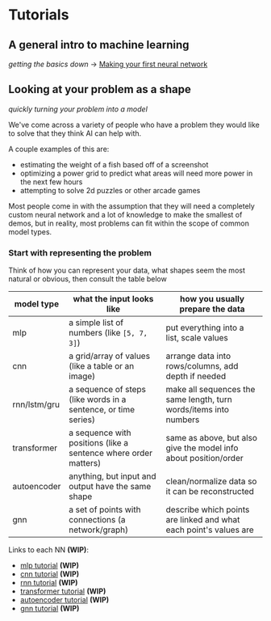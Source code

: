 # Tutorials

## A general intro to machine learning 

_getting the basics down_ -> [Making your first neural network](tutorials/nn_base.md)

## Looking at your problem as a shape

_quickly turning your problem into a model_

We've come across a variety of people who have a problem they would like to solve that they think AI can help with.

A couple examples of this are:

 - estimating the weight of a fish based off of a screenshot
 - optimizing a power grid to predict what areas will need more power in the next few hours
 - attempting to solve 2d puzzles or other arcade games

Most people come in with the assumption that they will need a completely custom neural network and a lot of knowledge to make the smallest of demos, but in reality, most problems can fit within the scope of common model types.

### Start with representing the problem

Think of how you can represent your data, what shapes seem the most natural or obvious, then consult the table below

| model type   | what the input looks like                           | how you usually prepare the data            |
|--------------|-----------------------------------------------------|---------------------------------------------|
| mlp          | a simple list of numbers (like `[5, 7, 3]`)         | put everything into a list, scale values    |
| cnn          | a grid/array of values (like a table or an image)   | arrange data into rows/columns, add depth if needed |
| rnn/lstm/gru | a sequence of steps (like words in a sentence, or time series) | make all sequences the same length, turn words/items into numbers |
| transformer  | a sequence with positions (like a sentence where order matters) | same as above, but also give the model info about position/order |
| autoencoder  | anything, but input and output have the same shape  | clean/normalize data so it can be reconstructed |
| gnn          | a set of points with connections (a network/graph)  | describe which points are linked and what each point's values are |

Links to each NN **(WIP)**:

- [mlp tutorial](tutorials/mlp.md)  **(WIP)**
- [cnn tutorial](tutorials/cnn.md)  **(WIP)**
- [rnn tutorial](tutorials/rnn.md)  **(WIP)**
- [transformer tutorial](tutorials/transformers.md)  **(WIP)**
- [autoencoder tutorial](tutorials/autoencoders.md)  **(WIP)**
- [gnn tutorial](tutorials/gnn.md)  **(WIP)**